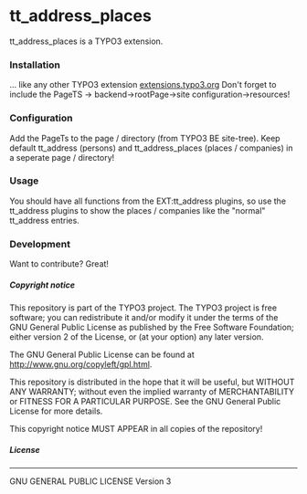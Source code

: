 # tt_address_places
tt_address_places is a TYPO3 extension.

### Installation
... like any other TYPO3 extension [extensions.typo3.org](https://extensions.typo3.org/ "TYPO3 Extension Repository")
Don't forget to include the PageTS -> backend->rootPage->site configuration->resources!

### Configuration
Add the PageTs to the page / directory (from TYPO3 BE site-tree).
Keep default tt_address (persons) and tt_address_places (places / companies) in a seperate page / directory!

### Usage
You should have all functions from the EXT:tt_address plugins, so use the tt_address plugins to show the places / companies like the "normal" tt_address entries.

### Development

Want to contribute? Great!

##### Copyright notice

This repository is part of the TYPO3 project. The TYPO3 project is
free software; you can redistribute it and/or modify
it under the terms of the GNU General Public License as published by
the Free Software Foundation; either version 2 of the License, or
(at your option) any later version.

The GNU General Public License can be found at
http://www.gnu.org/copyleft/gpl.html.

This repository is distributed in the hope that it will be useful,
but WITHOUT ANY WARRANTY; without even the implied warranty of
MERCHANTABILITY or FITNESS FOR A PARTICULAR PURPOSE.  See the
GNU General Public License for more details.

This copyright notice MUST APPEAR in all copies of the repository!

##### License
----
GNU GENERAL PUBLIC LICENSE Version 3
